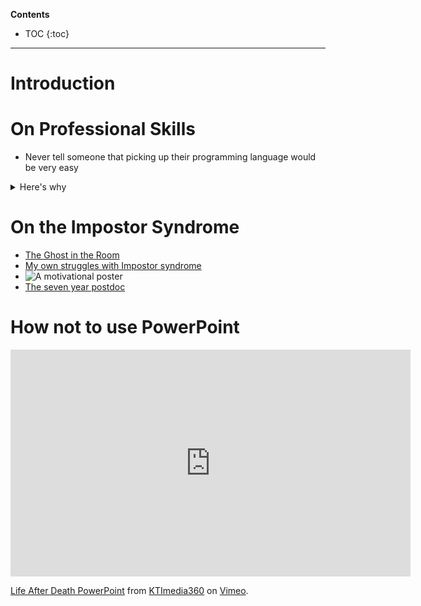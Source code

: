 **Contents**
* TOC
{:toc}

---

# Introduction

# On Professional Skills
- Never tell someone that picking up their programming language would be very easy
<details>
    <summary>Here's why</summary>
    Quoted from an email sent to me:

    ==================================================================
    
    I've had three people from CUSEC now tell me that they have or could learn Ruby very quickly. One guy even said it would be "simple".
    
    Now, I understand what it is to be a polyglot! Knowing many languages helps you solve problems. Yet it is a significant faux pas to imply that someone else's tool of professional choice is simple/easy. You could be Turing or Einstein, but that's not the point: it unintentionally patronizes the recipient. It says "that skill you've been perfecting for 5-10 years? HALF AN HOUR, BIATCH!"
    
    Sure, you can sit down and see most semantic or syntactic differences of a language very quickly. If you have the background, you might even dive in to very advanced subjects as a means of comparative evaluation.
    
    However, I don't think that you can truly know a language before you've used it to solve problems over time. That's because a language is not just syntax anymore; it's the culture, community, tools, history, people, libraries, resources and last but not least patterns and best practices.
</details>

# On the Impostor Syndrome

- [The Ghost in the Room](http://synecdochic.dreamwidth.org/401060.html)
- [My own struggles with Impostor syndrome](https://www.reddit.com/r/GradSchool/comments/1cvumo/is_this_the_impostor_syndrome/)
- ![A motivational poster](https://i.redd.it/jsd16m4ttn951.png)
- [The seven year postdoc](https://blogs.scientificamerican.com/guest-blog/the-awesomest-7-year-postdoc-or-how-i-learned-to-stop-worrying-and-love-the-tenure-track-faculty-life/)


# How not to use PowerPoint
<iframe src="https://player.vimeo.com/video/6204213" width="640" height="363" frameborder="0" allow="autoplay; fullscreen; picture-in-picture" allowfullscreen></iframe>
<p><a href="https://vimeo.com/6204213">Life After Death PowerPoint</a> from <a href="https://vimeo.com/ktimedia">KTImedia360</a> on <a href="https://vimeo.com">Vimeo</a>.</p>

